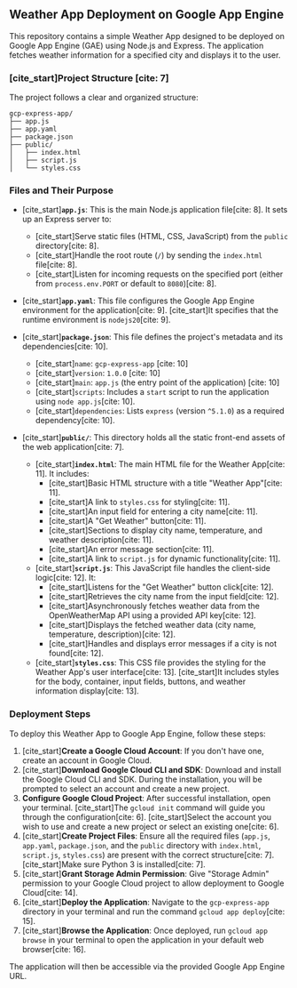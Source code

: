 ## Weather App Deployment on Google App Engine

This repository contains a simple Weather App designed to be deployed on Google App Engine (GAE) using Node.js and Express. The application fetches weather information for a specified city and displays it to the user.

### [cite\_start]Project Structure [cite: 7]

The project follows a clear and organized structure:

```
gcp-express-app/
├── app.js
├── app.yaml
├── package.json
├── public/
│   ├── index.html
│   ├── script.js
│   └── styles.css
```

### Files and Their Purpose

  * [cite\_start]**`app.js`**: This is the main Node.js application file[cite: 8]. It sets up an Express server to:

      * [cite\_start]Serve static files (HTML, CSS, JavaScript) from the `public` directory[cite: 8].
      * [cite\_start]Handle the root route (`/`) by sending the `index.html` file[cite: 8].
      * [cite\_start]Listen for incoming requests on the specified port (either from `process.env.PORT` or default to `8080`)[cite: 8].

  * [cite\_start]**`app.yaml`**: This file configures the Google App Engine environment for the application[cite: 9]. [cite\_start]It specifies that the runtime environment is `nodejs20`[cite: 9].

  * [cite\_start]**`package.json`**: This file defines the project's metadata and its dependencies[cite: 10].

      * [cite\_start]`name`: `gcp-express-app` [cite: 10]
      * [cite\_start]`version`: `1.0.0` [cite: 10]
      * [cite\_start]`main`: `app.js` (the entry point of the application) [cite: 10]
      * [cite\_start]`scripts`: Includes a `start` script to run the application using `node app.js`[cite: 10].
      * [cite\_start]`dependencies`: Lists `express` (version `^5.1.0`) as a required dependency[cite: 10].

  * [cite\_start]**`public/`**: This directory holds all the static front-end assets of the web application[cite: 7].

      * [cite\_start]**`index.html`**: The main HTML file for the Weather App[cite: 11]. It includes:
          * [cite\_start]Basic HTML structure with a title "Weather App"[cite: 11].
          * [cite\_start]A link to `styles.css` for styling[cite: 11].
          * [cite\_start]An input field for entering a city name[cite: 11].
          * [cite\_start]A "Get Weather" button[cite: 11].
          * [cite\_start]Sections to display city name, temperature, and weather description[cite: 11].
          * [cite\_start]An error message section[cite: 11].
          * [cite\_start]A link to `script.js` for dynamic functionality[cite: 11].
      * [cite\_start]**`script.js`**: This JavaScript file handles the client-side logic[cite: 12]. It:
          * [cite\_start]Listens for the "Get Weather" button click[cite: 12].
          * [cite\_start]Retrieves the city name from the input field[cite: 12].
          * [cite\_start]Asynchronously fetches weather data from the OpenWeatherMap API using a provided API key[cite: 12].
          * [cite\_start]Displays the fetched weather data (city name, temperature, description)[cite: 12].
          * [cite\_start]Handles and displays error messages if a city is not found[cite: 12].
      * [cite\_start]**`styles.css`**: This CSS file provides the styling for the Weather App's user interface[cite: 13]. [cite\_start]It includes styles for the body, container, input fields, buttons, and weather information display[cite: 13].

### Deployment Steps

To deploy this Weather App to Google App Engine, follow these steps:

1.  [cite\_start]**Create a Google Cloud Account**: If you don't have one, create an account in Google Cloud.
2.  [cite\_start]**Download Google Cloud CLI and SDK**: Download and install the Google Cloud CLI and SDK. During the installation, you will be prompted to select an account and create a new project.
3.  **Configure Google Cloud Project**: After successful installation, open your terminal. [cite\_start]The `gcloud init` command will guide you through the configuration[cite: 6]. [cite\_start]Select the account you wish to use and create a new project or select an existing one[cite: 6].
4.  [cite\_start]**Create Project Files**: Ensure all the required files (`app.js`, `app.yaml`, `package.json`, and the `public` directory with `index.html`, `script.js`, `styles.css`) are present with the correct structure[cite: 7]. [cite\_start]Make sure Python 3 is installed[cite: 7].
5.  [cite\_start]**Grant Storage Admin Permission**: Give "Storage Admin" permission to your Google Cloud project to allow deployment to Google Cloud[cite: 14].
6.  [cite\_start]**Deploy the Application**: Navigate to the `gcp-express-app` directory in your terminal and run the command `gcloud app deploy`[cite: 15].
7.  [cite\_start]**Browse the Application**: Once deployed, run `gcloud app browse` in your terminal to open the application in your default web browser[cite: 16].

The application will then be accessible via the provided Google App Engine URL.
